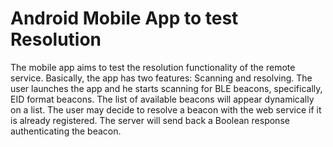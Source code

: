 # Android Mobile App to test Resolution



The mobile app aims to test the resolution functionality of the remote service. Basically, the app
has two features: Scanning and resolving.
The user launches the app and he starts scanning for BLE beacons, specifically, EID format
beacons. The list of available beacons will appear dynamically on a list. The user may decide to
resolve a beacon with the web service if it is already registered. The server will send back a
Boolean response authenticating the beacon.
